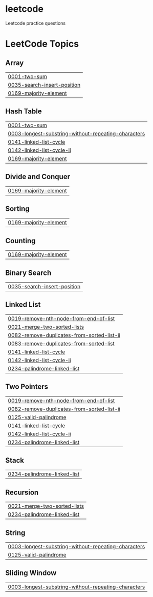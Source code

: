 # leetcode
Leetcode practice questions

<!---LeetCode Topics Start-->
# LeetCode Topics
## Array
|  |
| ------- |
| [0001-two-sum](https://github.com/SumitRaghav876/leetcode/tree/master/0001-two-sum) |
| [0035-search-insert-position](https://github.com/SumitRaghav876/leetcode/tree/master/0035-search-insert-position) |
| [0169-majority-element](https://github.com/SumitRaghav876/leetcode/tree/master/0169-majority-element) |
## Hash Table
|  |
| ------- |
| [0001-two-sum](https://github.com/SumitRaghav876/leetcode/tree/master/0001-two-sum) |
| [0003-longest-substring-without-repeating-characters](https://github.com/SumitRaghav876/leetcode/tree/master/0003-longest-substring-without-repeating-characters) |
| [0141-linked-list-cycle](https://github.com/SumitRaghav876/leetcode/tree/master/0141-linked-list-cycle) |
| [0142-linked-list-cycle-ii](https://github.com/SumitRaghav876/leetcode/tree/master/0142-linked-list-cycle-ii) |
| [0169-majority-element](https://github.com/SumitRaghav876/leetcode/tree/master/0169-majority-element) |
## Divide and Conquer
|  |
| ------- |
| [0169-majority-element](https://github.com/SumitRaghav876/leetcode/tree/master/0169-majority-element) |
## Sorting
|  |
| ------- |
| [0169-majority-element](https://github.com/SumitRaghav876/leetcode/tree/master/0169-majority-element) |
## Counting
|  |
| ------- |
| [0169-majority-element](https://github.com/SumitRaghav876/leetcode/tree/master/0169-majority-element) |
## Binary Search
|  |
| ------- |
| [0035-search-insert-position](https://github.com/SumitRaghav876/leetcode/tree/master/0035-search-insert-position) |
## Linked List
|  |
| ------- |
| [0019-remove-nth-node-from-end-of-list](https://github.com/SumitRaghav876/leetcode/tree/master/0019-remove-nth-node-from-end-of-list) |
| [0021-merge-two-sorted-lists](https://github.com/SumitRaghav876/leetcode/tree/master/0021-merge-two-sorted-lists) |
| [0082-remove-duplicates-from-sorted-list-ii](https://github.com/SumitRaghav876/leetcode/tree/master/0082-remove-duplicates-from-sorted-list-ii) |
| [0083-remove-duplicates-from-sorted-list](https://github.com/SumitRaghav876/leetcode/tree/master/0083-remove-duplicates-from-sorted-list) |
| [0141-linked-list-cycle](https://github.com/SumitRaghav876/leetcode/tree/master/0141-linked-list-cycle) |
| [0142-linked-list-cycle-ii](https://github.com/SumitRaghav876/leetcode/tree/master/0142-linked-list-cycle-ii) |
| [0234-palindrome-linked-list](https://github.com/SumitRaghav876/leetcode/tree/master/0234-palindrome-linked-list) |
## Two Pointers
|  |
| ------- |
| [0019-remove-nth-node-from-end-of-list](https://github.com/SumitRaghav876/leetcode/tree/master/0019-remove-nth-node-from-end-of-list) |
| [0082-remove-duplicates-from-sorted-list-ii](https://github.com/SumitRaghav876/leetcode/tree/master/0082-remove-duplicates-from-sorted-list-ii) |
| [0125-valid-palindrome](https://github.com/SumitRaghav876/leetcode/tree/master/0125-valid-palindrome) |
| [0141-linked-list-cycle](https://github.com/SumitRaghav876/leetcode/tree/master/0141-linked-list-cycle) |
| [0142-linked-list-cycle-ii](https://github.com/SumitRaghav876/leetcode/tree/master/0142-linked-list-cycle-ii) |
| [0234-palindrome-linked-list](https://github.com/SumitRaghav876/leetcode/tree/master/0234-palindrome-linked-list) |
## Stack
|  |
| ------- |
| [0234-palindrome-linked-list](https://github.com/SumitRaghav876/leetcode/tree/master/0234-palindrome-linked-list) |
## Recursion
|  |
| ------- |
| [0021-merge-two-sorted-lists](https://github.com/SumitRaghav876/leetcode/tree/master/0021-merge-two-sorted-lists) |
| [0234-palindrome-linked-list](https://github.com/SumitRaghav876/leetcode/tree/master/0234-palindrome-linked-list) |
## String
|  |
| ------- |
| [0003-longest-substring-without-repeating-characters](https://github.com/SumitRaghav876/leetcode/tree/master/0003-longest-substring-without-repeating-characters) |
| [0125-valid-palindrome](https://github.com/SumitRaghav876/leetcode/tree/master/0125-valid-palindrome) |
## Sliding Window
|  |
| ------- |
| [0003-longest-substring-without-repeating-characters](https://github.com/SumitRaghav876/leetcode/tree/master/0003-longest-substring-without-repeating-characters) |
<!---LeetCode Topics End-->